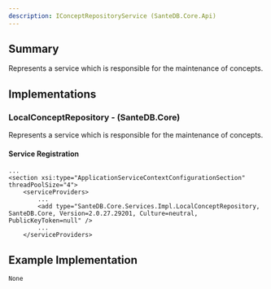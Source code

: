 ```yaml
---
description: IConceptRepositoryService (SanteDB.Core.Api)
---
```


## Summary
Represents a service which is responsible for the maintenance of concepts.

## Implementations


### LocalConceptRepository - (SanteDB.Core)
Represents a service which is responsible for the
            maintenance of concepts.

#### Service Registration
```
...
<section xsi:type="ApplicationServiceContextConfigurationSection" threadPoolSize="4">
	<serviceProviders>
		...
		<add type="SanteDB.Core.Services.Impl.LocalConceptRepository, SanteDB.Core, Version=2.0.27.29201, Culture=neutral, PublicKeyToken=null" />
		...
	</serviceProviders>
```
## Example Implementation
```
None
```
